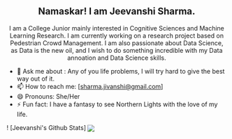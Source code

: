 <h2 align='center'> Namaskar! I am Jeevanshi Sharma. </h2> 

<!--
**Femme-js/Femme-js** is a ✨ _special_ ✨ repository because its `README.md` (this file) appears on your GitHub profile.
-->
<p align = 'center'>
  I am a College Junior mainly interested in Cognitive Sciences and Machine Learning Research. I am currently working on a research project based on Pedestrian Crowd Management. I am also passionate about Data Science, as Data is the new oil, and I wish to do something incredible with my Data annoation and Data Science skills.

</p>
  



- 💬 Ask me about : Any of you life problems, I will try hard to give the best way out of it. 
- 📫 How to reach me: [sharma.jivanshi@gmail.com]
- 😄 Pronouns: She/Her
- ⚡ Fun fact: I have a fantasy to see Northern Lights with the love of my life. 


! [Jeevanshi's Github Stats] <img align="center" src="https://github-readme-stats.vercel.app/api/?username=femme-js&theme=radical" />

